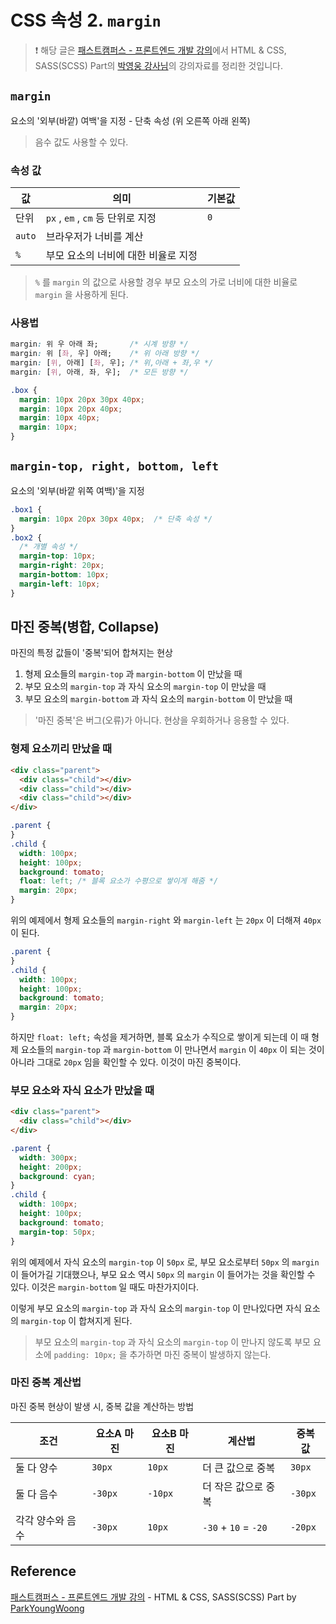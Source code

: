 # CSS 속성 2. `margin`

> ❗️ 해당 글은 [패스트캠퍼스 - 프론트엔드 개발 강의](https://www.fastcampus.co.kr/dev_online_react/)에서 HTML & CSS, SASS(SCSS) Part의 [박영웅 강사님](https://github.com/ParkYoungWoong)의 강의자료를 정리한 것입니다. 

## `margin`

요소의 '외부(바깥) 여백'을 지정 - 단축 속성 (위 오른쪽 아래 왼쪽)

> 음수 값도 사용할 수 있다.

### 속성 값

| 값     | 의미                                | 기본값 |
| ------ | ----------------------------------- | ------ |
| 단위   | `px` , `em` , `cm` 등 단위로 지정   | `0`    |
| `auto` | 브라우저가 너비를 계산              |        |
| `%`    | 부모 요소의 너비에 대한 비율로 지정 |        |

> `%` 를 `margin` 의 값으로 사용할 경우 부모 요소의 가로 너비에 대한 비율로 `margin` 을 사용하게 된다.

### 사용법

```css
margin: 위 우 아래 좌;       /* 시계 방향 */
margin: 위 [좌, 우] 아래;    /* 위 아래 방향 */
margin: [위, 아래] [좌, 우]; /* 위,아래 + 좌,우 */
margin: [위, 아래, 좌, 우];  /* 모든 방향 */
```

```css
.box {
  margin: 10px 20px 30px 40px;
  margin: 10px 20px 40px;
  margin: 10px 40px;
  margin: 10px;
}
```

## `margin-top, right, bottom, left`

요소의 '외부(바깥 위쪽 여백)'을 지정

```css
.box1 {
  margin: 10px 20px 30px 40px;	/* 단축 속성 */
}
.box2 {
  /* 개별 속성 */
  margin-top: 10px;
  margin-right: 20px;
  margin-bottom: 10px;
  margin-left: 10px;
}
```

## 마진 중복(병합, Collapse)

마진의 특정 값들이 '중복'되어 합쳐지는 현상

1. 형제 요소들의 `margin-top` 과 `margin-bottom` 이 만났을 때
2. 부모 요소의 `margin-top` 과 자식 요소의 `margin-top` 이 만났을 때
3. 부모 요소의 `margin-bottom` 과 자식 요소의 `margin-bottom` 이 만났을 때

> '마진 중복'은 버그(오류)가 아니다. 현상을 우회하거나 응용할 수 있다.



### 형제 요소끼리 만났을 때

```html
<div class="parent">
  <div class="child"></div>
  <div class="child"></div>
  <div class="child"></div>
</div>
```

```css
.parent {
}
.child {
  width: 100px;
  height: 100px;
  background: tomato;
  float: left; /* 블록 요소가 수평으로 쌓이게 해줌 */
  margin: 20px;
}
```

위의 예제에서 형제 요소들의 `margin-right` 와 `margin-left` 는 `20px` 이 더해져 `40px` 이 된다.

```css
.parent {
}
.child {
  width: 100px;
  height: 100px;
  background: tomato;
  margin: 20px;
}
```

하지만 `float: left;` 속성을 제거하면, 블록 요소가 수직으로 쌓이게 되는데 이 때 형제 요소들의 `margin-top` 과 `margin-bottom` 이 만나면서 `margin` 이 `40px` 이 되는 것이 아니라 그대로 `20px` 임을 확인할 수 있다. 이것이 마진 중복이다.



### 부모 요소와 자식 요소가 만났을 때

```html
<div class="parent">
  <div class="child"></div>
</div>
```

```css
.parent {
  width: 300px;
  height: 200px;
  background: cyan;
}
.child {
  width: 100px;
  height: 100px;
  background: tomato;
  margin-top: 50px;
}
```

위의 예제에서 자식 요소의 `margin-top` 이 `50px` 로, 부모 요소로부터 `50px` 의 `margin` 이 들어가길 기대했으나, 부모 요소 역시 `50px` 의 `margin` 이 들어가는 것을 확인할 수 있다. 이것은 `margin-bottom` 일 때도 마찬가지이다.

이렇게 부모 요소의 `margin-top` 과 자식 요소의 `margin-top` 이 만나있다면 자식 요소의 `margin-top` 이 합쳐지게 된다.

> 부모 요소의 `margin-top` 과 자식 요소의 `margin-top` 이 만나지 않도록 부모 요소에 `padding: 10px;` 을 추가하면 마진 중복이 발생하지 않는다.



### 마진 중복 계산법

마진 중복 현상이 발생 시, 중복 값을 계산하는 방법

| 조건             | 요소A 마진 | 요소B 마진 | 계산법               | 중복 값 |
| ---------------- | ---------- | ---------- | -------------------- | ------- |
| 둘 다 양수       | `30px`     | `10px`     | 더 큰 값으로 중복    | `30px`  |
| 둘 다 음수       | `-30px`    | `-10px`    | 더 작은 값으로 중복  | `-30px` |
| 각각 양수와 음수 | `-30px`    | `10px`     | `-30` + `10` = `-20` | `-20px` |

## Reference

[패스트캠퍼스 - 프론트엔드 개발 강의](https://www.fastcampus.co.kr/dev_online_react/) - HTML & CSS, SASS(SCSS) Part by [ParkYoungWoong](https://github.com/ParkYoungWoong)
